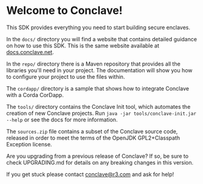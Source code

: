 # Welcome to Conclave!

This SDK provides everything you need to start building secure enclaves.

In the `docs/` directory you will find a website that contains detailed
guidance on how to use this SDK. This is the same website available at
[docs.conclave.net](https://docs.conclave.net).

In the `repo/` directory there is a Maven repository that provides all the
libraries you'll need in your project. The documentation will show you how to
configure your project to use the files within.

The `cordapp/` directory is a sample that shows how to integrate Conclave with
a Corda CorDapp.

The `tools/` directory contains the Conclave Init tool, which automates the
creation of new Conclave projects. Run `java -jar tools/conclave-init.jar
--help` or see the docs for more information.

The `sources.zip` file contains a subset of the Conclave source code, released
in order to meet the terms of the OpenJDK GPL2+Classpath Exception license.

Are you upgrading from a previous release of Conclave? If so, be sure to check
UPGRADING.md for details on any breaking changes in this version.

If you get stuck please contact [conclave@r3.com](mailto:conclave@r3.com) and
ask for help!  
